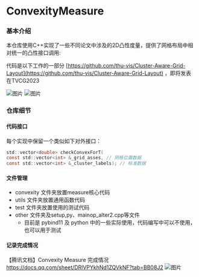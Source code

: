 # ConvexityMeasure 

### 基本介绍
本仓库使用C++实现了一些不同论文中涉及的2D凸性度量，提供了网格布局中相对统一的凸性接口调用:

代码是以下工作的一部分 [https://github.com/thu-vis/Cluster-Aware-Grid-Layout](https://github.com/thu-vis/Cluster-Aware-Grid-Layout) ，即将发表在TVCG2023

![图片](https://github.com/ChenJash/ConvexityMeasure/assets/70832896/51ba3085-14b6-4ec2-a9d7-9c36b691f797)
![图片](https://github.com/ChenJash/ConvexityMeasure/assets/70832896/7bbe5f67-f390-474b-b5c0-329c47a878b8)



### 仓库细节
#### 代码接口

每个实现中保留一个类似如下对外接口：

```C
std::vector<double> checkConvexForT(
const std::vector<int> &_grid_asses, // 网格位置数据
const std::vector<int> &_cluster_labels); // 标准数据
```

#### 文件管理

- convexity 文件夹放置measure核心代码
- utils 文件夹放置通用函数代码
- test 文件夹放置使用的测试代码
- other 文件夹及setup,py、mainop_alter2.cpp等文件
  - 目前是 pybind11 及 python 中的一些实际使用，代码编写中可以不使用，也可以用于测试


#### 记录完成情况
【腾讯文档】Convexity Measure 完成情况
https://docs.qq.com/sheet/DRlVPYkhNd1ZQVkNF?tab=BB08J2
![图片](https://github.com/ChenJash/ConvexityMeasure/assets/70832896/8686d30f-b35b-40b4-94b2-8d1c1dddde85)
